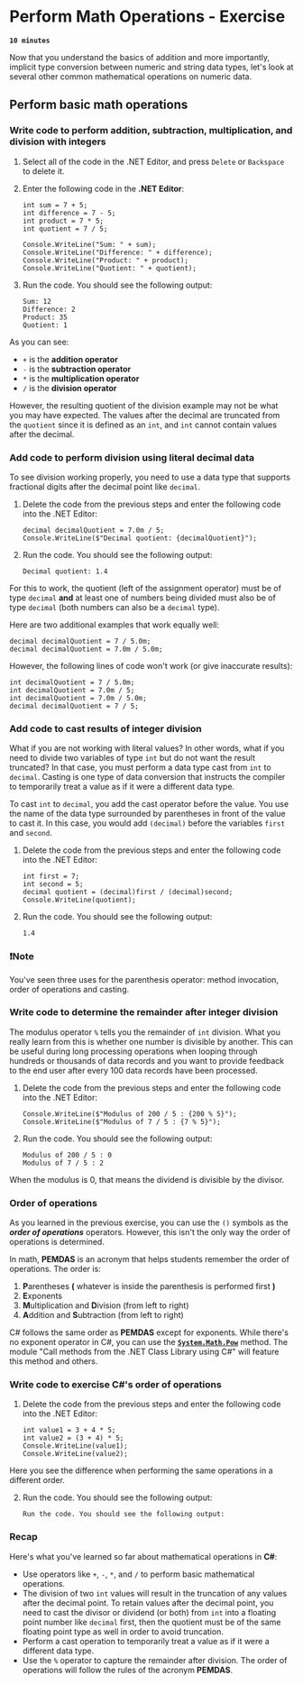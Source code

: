 # Perform Math Operations - Exercise

**`10 minutes`**

Now that you understand the basics of addition and more importantly, implicit type conversion between numeric and string data types, let's look at several other common mathematical operations on numeric data.

## Perform basic math operations

### Write code to perform addition, subtraction, multiplication, and division with integers

1. Select all of the code in the .NET Editor, and press `Delete` or `Backspace` to delete it.

2. Enter the following code in the **.NET Editor**:

     ```
     int sum = 7 + 5;
     int difference = 7 - 5;
     int product = 7 * 5;
     int quotient = 7 / 5;

     Console.WriteLine("Sum: " + sum);
     Console.WriteLine("Difference: " + difference);
     Console.WriteLine("Product: " + product);
     Console.WriteLine("Quotient: " + quotient);
     ```

3. Run the code. You should see the following output:

     ```
     Sum: 12
     Difference: 2
     Product: 35
     Quotient: 1
     ```

As you can see:

- `+` is the **addition operator**
- `-` is the **subtraction operator**
- `*` is the **multiplication operator**
- `/` is the **division operator**

However, the resulting quotient of the division example may not be what you may have expected. The values after the decimal are truncated from the `quotient` since it is defined as an `int`, and `int` cannot contain values after the decimal.

### Add code to perform division using literal decimal data

To see division working properly, you need to use a data type that supports fractional digits after the decimal point like `decimal`.

1. Delete the code from the previous steps and enter the following code into the .NET Editor:

     ```
     decimal decimalQuotient = 7.0m / 5;
     Console.WriteLine($"Decimal quotient: {decimalQuotient}");
     ```

2. Run the code. You should see the following output:

     ```
     Decimal quotient: 1.4
     ```

For this to work, the quotient (left of the assignment operator) must be of type `decimal` **and** at least one of numbers being divided must also be of type `decimal` (both numbers can also be a `decimal` type).

Here are two additional examples that work equally well:

```
decimal decimalQuotient = 7 / 5.0m;
decimal decimalQuotient = 7.0m / 5.0m;
```

However, the following lines of code won't work (or give inaccurate results):

```
int decimalQuotient = 7 / 5.0m;
int decimalQuotient = 7.0m / 5;
int decimalQuotient = 7.0m / 5.0m;
decimal decimalQuotient = 7 / 5;
```

### Add code to cast results of integer division

What if you are not working with literal values? In other words, what if you need to divide two variables of type `int` but do not want the result truncated? In that case, you must perform a data type cast from `int` to `decimal`. Casting is one type of data conversion that instructs the compiler to temporarily treat a value as if it were a different data type.

To cast `int` to `decimal`, you add the cast operator before the value. You use the name of the data type surrounded by parentheses in front of the value to cast it. In this case, you would add `(decimal)` before the variables `first` and `second`.

1. Delete the code from the previous steps and enter the following code into the .NET Editor:

     ```
     int first = 7;
     int second = 5;
     decimal quotient = (decimal)first / (decimal)second;
     Console.WriteLine(quotient);
     ```

2. Run the code. You should see the following output:

     ```
     1.4
     ```

###  ❗Note

You've seen three uses for the parenthesis operator: method invocation, order of operations and casting.

### Write code to determine the remainder after integer division

The modulus operator `%` tells you the remainder of `int` division. What you really learn from this is whether one number is divisible by another. This can be useful during long processing operations when looping through hundreds or thousands of data records and you want to provide feedback to the end user after every 100 data records have been processed.

1. Delete the code from the previous steps and enter the following code into the .NET Editor:

     ```
     Console.WriteLine($"Modulus of 200 / 5 : {200 % 5}");
     Console.WriteLine($"Modulus of 7 / 5 : {7 % 5}");
     ```

2. Run the code. You should see the following output:

     ```
     Modulus of 200 / 5 : 0
     Modulus of 7 / 5 : 2
     ```

When the modulus is 0, that means the dividend is divisible by the divisor.

### Order of operations

As you learned in the previous exercise, you can use the `()` symbols as the ***order of operations*** operators. However, this isn't the only way the order of operations is determined.


In math, **PEMDAS** is an acronym that helps students remember the order of operations. The order is:

1. **P**arentheses **(** whatever is inside the parenthesis is performed first **)**
2. **E**xponents
3. **M**ultiplication and **D**ivision (from left to right)
4. **A**ddition and **S**ubtraction (from left to right)

C# follows the same order as **PEMDAS** except for exponents. While there's no exponent operator in C#, you can use the [**`System.Math.Pow`**](https://learn.microsoft.com/en-us/dotnet/api/system.math.pow?view=net-9.0) method. The module "Call methods from the .NET Class Library using C#" will feature this method and others.

### Write code to exercise C#'s order of operations

1. Delete the code from the previous steps and enter the following code into the .NET Editor:

     ```
     int value1 = 3 + 4 * 5;
     int value2 = (3 + 4) * 5;
     Console.WriteLine(value1);
     Console.WriteLine(value2);
     ```

Here you see the difference when performing the same operations in a different order.

2. Run the code. You should see the following output:

     ```
     Run the code. You should see the following output:
     ```

### Recap

Here's what you've learned so far about mathematical operations in **C#**:

- Use operators like `+`, `-`, `*`, and `/` to perform basic mathematical operations.
- The division of two `int` values will result in the truncation of any values after the decimal point. To retain values after the decimal point, you need to cast the divisor or dividend (or both) from `int` into a floating point number like `decimal` first, then the quotient must be of the same floating point type as well in order to avoid truncation.
- Perform a cast operation to temporarily treat a value as if it were a different data type.
- Use the `%` operator to capture the remainder after division.
The order of operations will follow the rules of the acronym **PEMDAS**.


